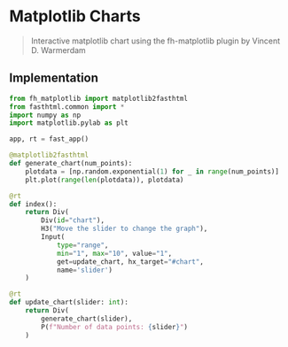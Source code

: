 # Matplotlib Charts

> Interactive matplotlib chart using the fh-matplotlib plugin by Vincent D. Warmerdam

## Implementation

```python
from fh_matplotlib import matplotlib2fasthtml
from fasthtml.common import *
import numpy as np
import matplotlib.pylab as plt

app, rt = fast_app()

@matplotlib2fasthtml
def generate_chart(num_points):
    plotdata = [np.random.exponential(1) for _ in range(num_points)]
    plt.plot(range(len(plotdata)), plotdata)

@rt
def index():
    return Div(
        Div(id="chart"),
        H3("Move the slider to change the graph"),
        Input(
            type="range",
            min="1", max="10", value="1",
            get=update_chart, hx_target="#chart",
            name='slider')
    )

@rt
def update_chart(slider: int):
    return Div(
        generate_chart(slider),
        P(f"Number of data points: {slider}")
    )

```
